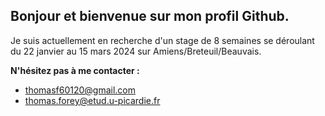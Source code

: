 ## Bonjour et bienvenue sur mon profil Github.

Je suis actuellement en recherche d'un stage de 8 semaines se déroulant du 22 janvier au 15 mars 2024 sur Amiens/Breteuil/Beauvais.

**N'hésitez pas à me contacter :**
- thomasf60120@gmail.com
- thomas.forey@etud.u-picardie.fr

